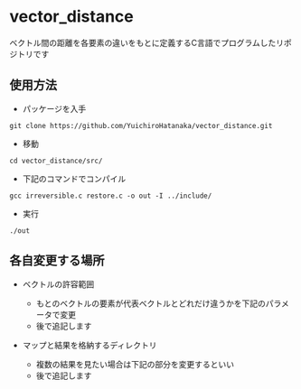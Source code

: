 # vector_distance
ベクトル間の距離を各要素の違いをもとに定義するC言語でプログラムしたリポジトリです

## 使用方法
- パッケージを入手
```
git clone https://github.com/YuichiroHatanaka/vector_distance.git
```
- 移動
```
cd vector_distance/src/
```
- 下記のコマンドでコンパイル  
```
gcc irreversible.c restore.c -o out -I ../include/
```
- 実行
```
./out
```
## 各自変更する場所
- ベクトルの許容範囲
  - もとのベクトルの要素が代表ベクトルとどれだけ違うかを下記のパラメータで変更
  - 後で追記します

- マップと結果を格納するディレクトリ
   - 複数の結果を見たい場合は下記の部分を変更するといい
   - 後で追記します
